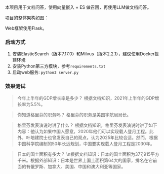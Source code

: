 本项目用于文档问答，使用向量嵌入 + ES 做召回，再使用LLM做文档问答。

项目的整体架构如图：

Web框架使用Flask。

### 启动方式

1. 安装ElasticSearch（版本7.17.0）和Milvus（版本2.2.1），建议使用Docker搭建环境
2. 安装Python第三方模块，参考`requirements.txt`
3. 启动web服务: `python3 server.py`

### 效果测试

> 今年上半年的GDP增长率是多少？
> 根据文档知识，2021年上半年的GDP增长率为5.5%。

> 你知道格里芬的职务吗？
> 格里芬的职务是美国宇航局局长。

> 格里芬发表演说时讲了什么？
> 根据文档知识，格里芬发表演说时讲了如下内容：他认为如果中国人愿意，2020年他们可以实现载人登月工程。此外，叶培建院士也曾发表自己的观点，认为2025年比较合适。然而，根据中国科学院编制的50年长远规划，中国要实现载人登月工程是2030年。

> 日本的国土面积有多大？
> \n根据文档知识：日本的国土面积为377,915平方千米。根据外部知识：日本是世界上国土面积第64大的国家，排名在它前面的有俄罗斯、加拿大、美国、中国和澳大利亚等国家。